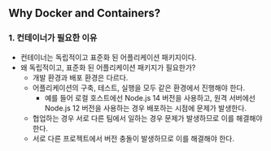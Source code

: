 
## Why Docker and Containers?

### 1. 컨테이너가 필요한 이유

* 컨테이너는 독립적이고 표준화 된 어플리케이션 패키지이다.
* 왜 독립적이고, 표준화 된 어플리케이션 패키지가 필요한가?
    * 개발 환경과 배포 환경은 다르다.
    * 어플리케이션의 구축, 테스트, 실행을 모두 같은 환경에서 진행해야 한다.
        * 예를 들어 로컬 호스트에선 Node.js 14 버전을 사용하고, 원격 서버에선 Node.js 12 버전을 사용하는 경우 배포하는 시점에 문제가 발생한다. 
    * 협업하는 경우 서로 다른 팀에서 일하는 경우 문제가 발생하므로 이를 해결해야 한다.
    * 서로 다른 프로젝트에서 버전 충돌이 발생하므로 이를 해결해야 한다.